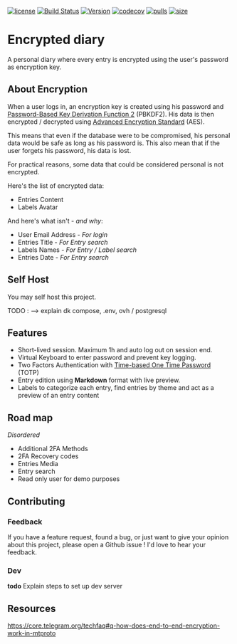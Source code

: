 [![license](http://img.shields.io/badge/license-MIT-red.svg?style=flat)](http://opensource.org/licenses/MIT)
[![Build Status](https://travis-ci.com/Yuruh/encrypted-diary.svg?branch=master)](https://travis-ci.com/Yuruh/encrypted-diary)
[![Version](https://img.shields.io/github/v/tag/yuruh/encrypted-diary)](https://github.com/Yuruh/encrypted-diary/releases)
[![codecov](https://codecov.io/gh/Yuruh/encrypted-diary/branch/master/graph/badge.svg)](https://codecov.io/gh/Yuruh/encrypted-diary)
[![pulls](https://img.shields.io/docker/pulls/yuruh/encrypted-diary?color=blueviolet)](https://hub.docker.com/r/yuruh/encrypted-diary)
[![size](https://img.shields.io/docker/image-size/yuruh/encrypted-diary?color=blueviolet)](https://hub.docker.com/r/yuruh/encrypted-diary)

# Encrypted diary

A personal diary where every entry is encrypted using the user's password as encryption key.

## About Encryption

When a user logs in, an encryption key is created using his password and [Password-Based Key Derivation Function 2](https://en.wikipedia.org/wiki/PBKDF2) (PBKDF2). His data is then encrypted / decrypted using [Advanced Encryption Standard](https://en.wikipedia.org/wiki/Advanced_Encryption_Standard) (AES).

This means that even if the database were to be compromised, his personal data would be safe as long as his password is. This also mean that if the user forgets his password, his data is lost.

For practical reasons, some data that could be considered personal is not encrypted.

Here's the list of encrypted data:
* Entries Content
* Labels Avatar

And here's what isn't - *and why*:
* User Email Address - *For login*
* Entries Title - *For Entry search*
* Labels Names - *For Entry / Label search*
* Entries Date - *For Entry search*

## Self Host

You may self host this project.

TODO : --> explain dk compose, .env, ovh / postgresql


## Features
 
* Short-lived session. Maximum 1h and auto log out on session end.
* Virtual Keyboard to enter password and prevent key logging.
* Two Factors Authentication with [Time-based One Time Password](https://en.wikipedia.org/wiki/One-time_password#Time-synchronized) (TOTP)
* Entry edition using **Markdown** format with live preview.
* Labels to categorize each entry, find entries by theme and act as a preview of an entry content

## Road map

*Disordered*

* Additional 2FA Methods
* 2FA Recovery codes
* Entries Media
* Entry search
* Read only user for demo purposes

## Contributing

### Feedback

If you have a feature request, found a bug, or just want to give your opinion about this project, please open a Github issue ! I'd love to hear your feedback.

### Dev

**todo** Explain steps to set up dev server

## Resources

https://core.telegram.org/techfaq#q-how-does-end-to-end-encryption-work-in-mtproto
